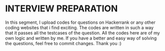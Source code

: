 # INTERVIEW PREPARATION 
In this segment, I upload codes for questions on Hackerrank or any other coding websites that i find exciting. The codes are written in such a way that it passes all the testcases of the question. All the codes here are of my own logic and written by me. If you have a better and easy way of solving the questions, feel free to commit changes. Thank you :)
